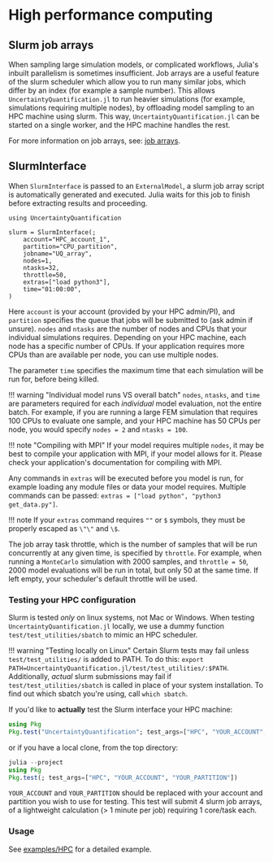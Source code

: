 # High performance computing

## Slurm job arrays

When sampling large simulation models, or complicated workflows, Julia's inbuilt parallelism is sometimes insufficient. Job arrays are a useful feature of the slurm scheduler which allow you to run many similar jobs, which differ by an index (for example a sample number). This allows `UncertaintyQuantification.jl` to run heavier simulations (for example, simulations requiring multiple nodes), by offloading model sampling to an HPC machine using slurm. This way, `UncertaintyQuantification.jl` can be started on a single worker, and the HPC machine handles the rest.

For more information on job arrays, see: [job arrays](https://slurm.schedmd.com/job_array.html).

## SlurmInterface

When `SlurmInterface` is passed to an `ExternalModel`, a slurm job array script is automatically generated and executed. Julia waits for this job to finish before extracting results and proceeding.

```@example hpc
using UncertaintyQuantification

slurm = SlurmInterface(;
    account="HPC_account_1",
    partition="CPU_partition",
    jobname="UQ_array",
    nodes=1,
    ntasks=32,
    throttle=50,
    extras=["load python3"],
    time="01:00:00",
)
```

Here `account` is your account (provided by your HPC admin/PI), and `partition` specifies the queue that jobs will be submitted to (ask admin if unsure). `nodes` and `ntasks` are the number of nodes and CPUs that your individual simulations requires. Depending on your HPC machine, each node has a specific number of CPUs. If your application requires more CPUs than are available per node, you can use multiple nodes.

The parameter `time` specifies the maximum time that each simulation will be run for, before being killed.

!!! warning "Individual model runs VS overall batch"
    `nodes`, `ntasks`, and `time` are parameters required for each _individual_ model evaluation, not the entire batch. For example, if you are running a large FEM simulation that requires 100 CPUs to evaluate one sample, and your HPC machine has 50 CPUs per node, you would specify `nodes = 2` and `ntasks = 100`.

!!! note "Compiling with MPI"
    If your model requires multiple `nodes`, it may be best to compile your application with MPI, if your model allows for it. Please check your application's documentation for compiling with MPI.

Any commands in `extras` will be executed before you model is run, for example loading any module files or data your model requires. Multiple commands can be passed: `extras = ["load python", "python3 get_data.py"]`.

!!! note
    If your `extras` command requires `""` or `$` symbols, they must be properly escaped as `\"\"` and `\$`.

The job array task throttle, which is the number of samples that will be run concurrently at any given time, is specified by `throttle`. For example, when running a `MonteCarlo` simulation with 2000 samples, and `throttle = 50`, 2000 model evaluations will be run in total, but only 50 at the same time. If left empty, your scheduler's default throttle will be used.

### Testing your HPC configuration

Slurm is tested _only_ on linux systems, not Mac or Windows. When testing `UncertaintyQuantification.jl` locally, we use a dummy function `test/test_utilities/sbatch` to mimic an HPC scheduler.

!!! warning "Testing locally on Linux"
    Certain Slurm tests may fail unless `test/test_utilities/` is added to PATH. To do this: `export PATH=UncertaintyQuantification.jl/test/test_utilities/:$PATH`. Additionally, _actual_ slurm submissions may fail if `test/test_utilities/sbatch` is called in place of your system installation. To find out which sbatch you're using, call `which sbatch`.


If you'd like to **actually** test the Slurm interface your HPC machine:
```julia
using Pkg
Pkg.test("UncertaintyQuantification"; test_args=["HPC", "YOUR_ACCOUNT", "YOUR_PARTITION"])
```

or if you have a local clone, from the top directory:

```julia
julia --project
using Pkg
Pkg.test(; test_args=["HPC", "YOUR_ACCOUNT", "YOUR_PARTITION"])
```
`YOUR_ACCOUNT` and `YOUR_PARTITION` should be replaced with your account and partition you wish to use for testing. This test will submit 4 slurm job arrays, of a lightweight calculation (> 1 minute per job) requiring 1 core/task each.


### Usage

See [examples/HPC](../examples/hpc.md) for a detailed example.
